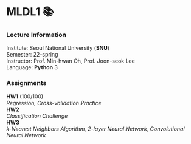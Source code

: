 # MLDL1 📚
### Lecture Information
Institute: Seoul National University (**SNU**)  
Semester: 22-spring  
Instructor: Prof. Min-hwan Oh, Prof. Joon-seok Lee   
Language: **Python** 3

### Assignments
**HW1** (100/100)  
*Regression, Cross-validation Practice*  
**HW2**  
*Classification Challenge*  
**HW3**  
*k-Nearest Neighbors Algorithm, 2-layer Neural Network, Convolutional Neural Network*
